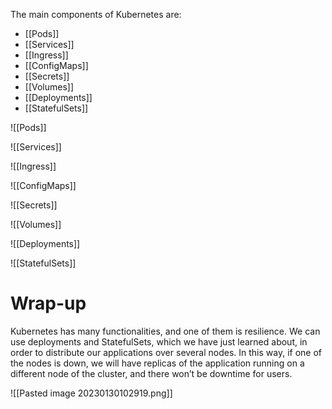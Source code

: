 The main components of Kubernetes are: 

- [[Pods]]
- [[Services]]
- [[Ingress]]
- [[ConfigMaps]]
- [[Secrets]]
- [[Volumes]]
- [[Deployments]]
- [[StatefulSets]]

![[Pods]]

![[Services]]

![[Ingress]]

![[ConfigMaps]]

![[Secrets]]

![[Volumes]]

![[Deployments]]

![[StatefulSets]]

# Wrap-up

Kubernetes has many functionalities, and one of them is resilience. We can use deployments and StatefulSets, which we have just learned about, in order to distribute our applications over several nodes. In this way, if one of the nodes is down, we will have replicas of the application running on a different node of the cluster, and there won’t be downtime for users.

![[Pasted image 20230130102919.png]]


